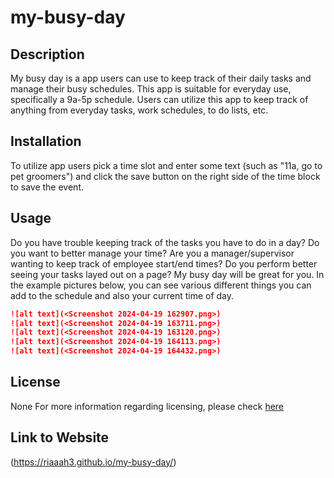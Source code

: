 # my-busy-day

## Description

My busy day is a app users can use to keep track of their daily tasks
and manage their busy schedules.
This app is suitable for everyday use,
specifically a 9a-5p schedule.
Users can utilize this app to keep track of anything
from everyday tasks, work schedules, to do lists, etc.

## Installation

To utilize app
users pick a time slot
and enter some text (such as "11a, go to pet groomers")
and click the save button on the right side of the time block
to save the event.

## Usage

Do you have trouble keeping track of the tasks you have to do in a day?
Do you want to better manage your time?
Are you a manager/supervisor wanting to keep track of employee start/end times?
Do you perform better seeing your tasks layed out on a page?
My busy day will be great for you.
In the example pictures below,
you can see various different things you can add to the schedule
and also your current time of day.

```md
![alt text](<Screenshot 2024-04-19 162907.png>)
![alt text](<Screenshot 2024-04-19 163711.png>)
![alt text](<Screenshot 2024-04-19 163120.png>)
![alt text](<Screenshot 2024-04-19 164113.png>)
![alt text](<Screenshot 2024-04-19 164432.png>)
```

## License

None
For more information regarding licensing, 
please check [here](https://choosealicense.com/licenses/)

## Link to Website

(https://riaaah3.github.io/my-busy-day/)
